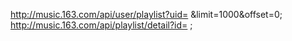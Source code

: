 http://music.163.com/api/user/playlist?uid= &limit=1000&offset=0;
http://music.163.com/api/playlist/detail?id= ;
